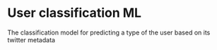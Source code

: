 # User classification ML
The classification model for predicting a  type of the user based on its twitter metadata
